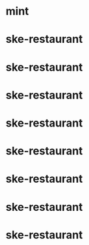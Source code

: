 # mint
# ske-restaurant
# ske-restaurant
# ske-restaurant
# ske-restaurant
# ske-restaurant
# ske-restaurant
# ske-restaurant
# ske-restaurant
